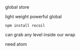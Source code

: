 global store

light weight
powerful
global

```
npm install recoil
```

can grab any level inside our wrap

need atom
